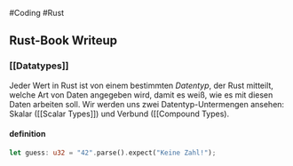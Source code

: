 #Coding #Rust 

## Rust-Book Writeup
### [[Datatypes]]
Jeder Wert in Rust ist von einem bestimmten _Datentyp_, der Rust mitteilt, welche Art von Daten angegeben wird, damit es weiß, wie es mit diesen Daten arbeiten soll. Wir werden uns zwei Datentyp-Untermengen ansehen: Skalar ([[Scalar Types]]) und Verbund ([[Compound Types).
#### definition
```rust
let guess: u32 = "42".parse().expect("Keine Zahl!");
```
